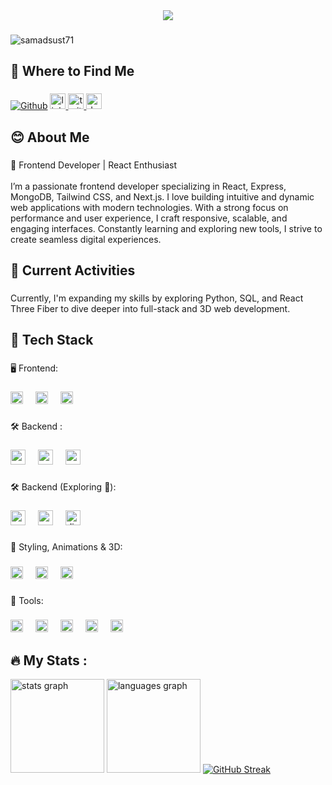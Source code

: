 
<div align="center">
  <img  src="https://i.ibb.co.com/BrwpQtR/Neutral-Creative-Professional-Linked-In-Article-Cover-Image.png"  />
</div>

###

 <p align="left"> <img src="https://komarev.com/ghpvc/?username=samadsust71&label=Profile%20views&color=0e75b6&style=flat" alt="samadsust71" /> </p>

 ###

<h2 align="left">📲 Where to Find Me</h2>

###
<div align="left">
 <a href="https://github.com/Samadsust71" target="_blank"><img alt="Github" src="https://img.shields.io/badge/GitHub-%2312100E.svg?&style=for-the-badge&logo=Github&logoColor=white" /></a>
  <a href="https://www.linkedin.com/in/abdus-samad-3989b5317" target="_blank">
    <img src="https://img.shields.io/static/v1?message=LinkedIn&logo=linkedin&label=&color=0077B5&logoColor=white&labelColor=&style=for-the-badge" height="25" alt="linkedin logo"  />
  </a>
  <a href="https://x.com/SamadReza71" target="_blank">
    <img src="https://img.shields.io/static/v1?message=Twitter&logo=twitter&label=&color=1DA1F2&logoColor=white&labelColor=&style=for-the-badge" height="25" alt="twitter logo"  />
  </a>
  <a href="https://dev.to/samadsust71" target="_blank">
    <img src="https://img.shields.io/static/v1?message=dev.to&logo=dev.to&label=&color=0A0A0A&logoColor=white&labelColor=&style=for-the-badge" height="25" alt="devto logo"  />
  </a>
</div>

###

<h2 align="left">😊 About Me</h2>

###

<p align="left">🚀 Frontend Developer | React Enthusiast<br><br>I’m a passionate frontend developer specializing in React, Express, MongoDB, Tailwind CSS, and Next.js. I love building intuitive and dynamic web applications with modern technologies. With a strong focus on performance and user experience, I craft responsive, scalable, and engaging interfaces. Constantly learning and exploring new tools, I strive to create seamless digital experiences.</p>

###

<h2 align="left">📌 Current Activities</h1>

###
<p align="left"> Currently, I'm expanding my skills by exploring Python, SQL, and React Three Fiber to dive deeper into full-stack and 3D web development.</p>


<h2 align="left">🚀 Tech Stack</h2>

###

<p align="left">🖥️ Frontend:</p>

###

<div align="left">
<img src="https://cdn.jsdelivr.net/gh/devicons/devicon/icons/javascript/javascript-plain.svg" height="20" alt="javascript logo"  />
<img width="12" />
<img src="https://cdn.jsdelivr.net/gh/devicons/devicon/icons/react/react-original-wordmark.svg" height="20" alt="react logo"  />
<img width="12" />
<img src="https://skillicons.dev/icons?i=nextjs" height="20" alt="nextjs logo"  />
</div>

###

<p align="left">🛠️ Backend :</p>

###

<div align="left">
<img src="https://cdn.simpleicons.org/nodedotjs/339933" height="24" alt="nodejs logo"  />
<img width="12" />
<img src="https://skillicons.dev/icons?i=express" height="24" alt="express logo"  />
<img width="12" />
<img src="https://skillicons.dev/icons?i=mongodb" height="24" alt="mongodb logo"  />
</div>

###

<p align="left">🛠️ Backend (Exploring 🚀):</p>

###

<div align="left">
<img src="https://cdn.jsdelivr.net/gh/devicons/devicon/icons/python/python-original.svg" height="24" alt="python logo"  />
<img width="12" />
<img src="https://skillicons.dev/icons?i=mysql" height="24" alt="mysql logo"  />
<img width="12" />
<img src="https://skillicons.dev/icons?i=django" height="24" alt="django logo"  />
</div>

###

<p align="left">🎨 Styling, Animations & 3D:</p>

###

<div align="left">
<img src="https://skillicons.dev/icons?i=tailwind" height="20" alt="tailwindcss logo"  />
<img width="12" />
<img src="https://skillicons.dev/icons?i=css" height="20" alt="css3 logo"  />
<img width="12" />
<img src="https://skillicons.dev/icons?i=html" height="20" alt="html5 logo"  />
</div>

###

<p align="left">🧰 Tools:</p>

###

<div align="left">
<img src="https://cdn.jsdelivr.net/gh/devicons/devicon/icons/git/git-original.svg" height="20" alt="git logo"  />
<img width="12" />
<img src="https://skillicons.dev/icons?i=github" height="20" alt="github logo"  />
<img width="12" />
<img src="https://cdn.jsdelivr.net/gh/devicons/devicon/icons/figma/figma-original.svg" height="20" alt="figma logo"  />
<img width="12" />
<img src="https://cdn.jsdelivr.net/gh/devicons/devicon/icons/canva/canva-original.svg" height="20" alt="canva logo"  />
<img width="12" />
<img src="https://cdn.jsdelivr.net/gh/devicons/devicon/icons/firebase/firebase-plain.svg" height="20" alt="firebase logo"  />
</div>

###



###

<h2 align="left">🔥   My Stats :</h3>
<div align="left"> <img src="https://github-readme-stats.vercel.app/api?username=Samadsust71&hide_title=false&hide_rank=false&show_icons=true&include_all_commits=true&count_private=true&disable_animations=false&theme=dracula&locale=en&hide_border=false&order=1" height="150" alt="stats graph"  />
<img src="https://github-readme-stats.vercel.app/api/top-langs?username=Samadsust71&locale=en&hide_title=false&layout=compact&card_width=320&langs_count=5&theme=dracula&hide_border=false&order=2" height="150" alt="languages graph"  />
<a href="https://git.io/streak-stats"><img src="https://streak-stats.demolab.com?user=Samadsust71&theme=dark&card_height=150" alt="GitHub Streak" /></a>
</div>

###

